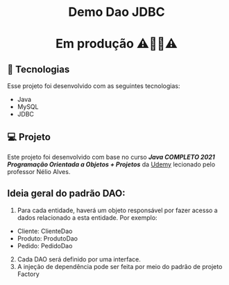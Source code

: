 <h1 align="center">
Demo Dao JDBC
</h1>
<h1 align="center">Em produção ⚠️🚧🚧⚠️
</h1>

## 🚀 Tecnologias 

Esse projeto foi desenvolvido com as seguintes tecnologias:

- Java
- MySQL
- JDBC
 
## 💻 Projeto
  Este projeto foi desenvolvido com base no curso  *__Java COMPLETO 2021 Programação Orientada a Objetos + Projetos__* da [Udemy](https://www.udemy.com/course/java-curso-completo/) lecionado pelo professor Nélio Alves. 


## Ideia geral do padrão DAO:

1. Para cada entidade, haverá um objeto responsável por fazer acesso a dados relacionado a esta 
entidade. Por exemplo:<br>
  - Cliente: ClienteDao <br>
  - Produto: ProdutoDao <br>
  - Pedido: PedidoDao <br>
2. Cada DAO será definido por uma interface.
3. A injeção de dependência pode ser feita por meio do padrão de projeto Factory









